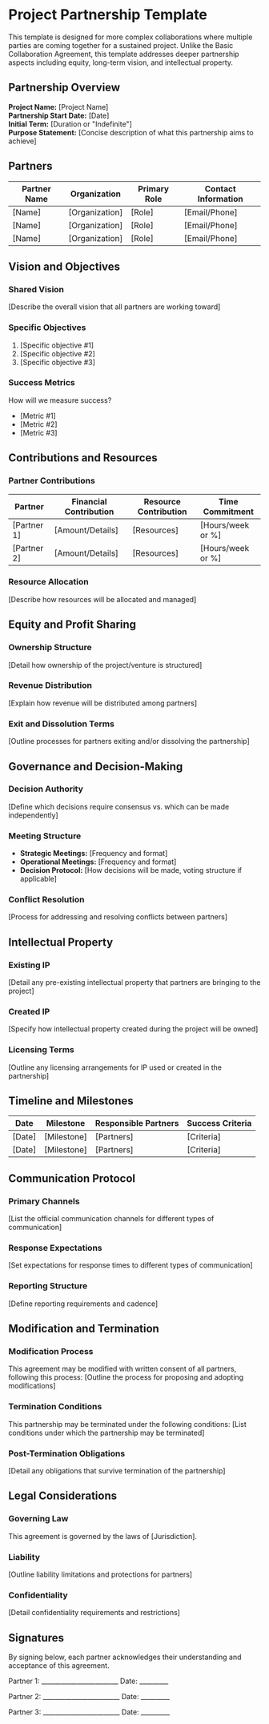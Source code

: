 # Project Partnership Template

This template is designed for more complex collaborations where multiple parties are coming together for a sustained project. Unlike the Basic Collaboration Agreement, this template addresses deeper partnership aspects including equity, long-term vision, and intellectual property.

## Partnership Overview

**Project Name:** [Project Name]  
**Partnership Start Date:** [Date]  
**Initial Term:** [Duration or "Indefinite"]  
**Purpose Statement:** [Concise description of what this partnership aims to achieve]

## Partners

| Partner Name | Organization | Primary Role | Contact Information |
|--------------|--------------|--------------|---------------------|
| [Name] | [Organization] | [Role] | [Email/Phone] |
| [Name] | [Organization] | [Role] | [Email/Phone] |
| [Name] | [Organization] | [Role] | [Email/Phone] |

## Vision and Objectives

### Shared Vision
[Describe the overall vision that all partners are working toward]

### Specific Objectives
1. [Specific objective #1]
2. [Specific objective #2]
3. [Specific objective #3]

### Success Metrics
How will we measure success?
- [Metric #1]
- [Metric #2]
- [Metric #3]

## Contributions and Resources

### Partner Contributions

| Partner | Financial Contribution | Resource Contribution | Time Commitment |
|---------|------------------------|----------------------|-----------------|
| [Partner 1] | [Amount/Details] | [Resources] | [Hours/week or %] |
| [Partner 2] | [Amount/Details] | [Resources] | [Hours/week or %] |

### Resource Allocation
[Describe how resources will be allocated and managed]

## Equity and Profit Sharing

### Ownership Structure
[Detail how ownership of the project/venture is structured]

### Revenue Distribution
[Explain how revenue will be distributed among partners]

### Exit and Dissolution Terms
[Outline processes for partners exiting and/or dissolving the partnership]

## Governance and Decision-Making

### Decision Authority
[Define which decisions require consensus vs. which can be made independently]

### Meeting Structure
- **Strategic Meetings:** [Frequency and format]
- **Operational Meetings:** [Frequency and format]
- **Decision Protocol:** [How decisions will be made, voting structure if applicable]

### Conflict Resolution
[Process for addressing and resolving conflicts between partners]

## Intellectual Property

### Existing IP
[Detail any pre-existing intellectual property that partners are bringing to the project]

### Created IP
[Specify how intellectual property created during the project will be owned]

### Licensing Terms
[Outline any licensing arrangements for IP used or created in the partnership]

## Timeline and Milestones

| Date | Milestone | Responsible Partners | Success Criteria |
|------|-----------|---------------------|------------------|
| [Date] | [Milestone] | [Partners] | [Criteria] |
| [Date] | [Milestone] | [Partners] | [Criteria] |

## Communication Protocol

### Primary Channels
[List the official communication channels for different types of communication]

### Response Expectations
[Set expectations for response times to different types of communication]

### Reporting Structure
[Define reporting requirements and cadence]

## Modification and Termination

### Modification Process
This agreement may be modified with written consent of all partners, following this process:
[Outline the process for proposing and adopting modifications]

### Termination Conditions
This partnership may be terminated under the following conditions:
[List conditions under which the partnership may be terminated]

### Post-Termination Obligations
[Detail any obligations that survive termination of the partnership]

## Legal Considerations

### Governing Law
This agreement is governed by the laws of [Jurisdiction].

### Liability
[Outline liability limitations and protections for partners]

### Confidentiality
[Detail confidentiality requirements and restrictions]

## Signatures

By signing below, each partner acknowledges their understanding and acceptance of this agreement.

Partner 1: ________________________ Date: _________

Partner 2: ________________________ Date: _________

Partner 3: ________________________ Date: _________
